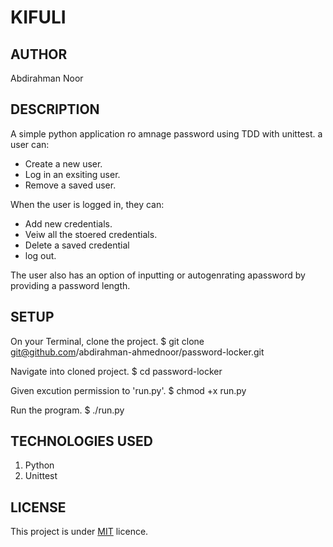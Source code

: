 # KIFULI

## AUTHOR
Abdirahman Noor

## DESCRIPTION
A simple python application ro amnage password using TDD with unittest.
a user can:
- Create a new user.
- Log in an exsiting user.
- Remove a saved user.

When the user is logged in, they can:
- Add new credentials.
- Veiw all the stoered credentials.
- Delete a saved credential
- log out.

The user also has an option of inputting or autogenrating apassword by providing a password length.

## SETUP
On your Terminal, clone the project.
      $ git clone git@github.com/abdirahman-ahmednoor/password-locker.git

Navigate into cloned project.
      $ cd password-locker

Given excution permission to 'run.py'.
      $ chmod +x run.py

Run the program.
     $ ./run.py

## TECHNOLOGIES USED
1. Python
2. Unittest

## LICENSE
This project is under [MIT](License) licence.
